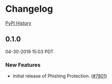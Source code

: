 # Changelog

[PyPI History][1]

[1]: https://pypi.org/project/google-cloud-phishingprotection/#history

## 0.1.0

04-30-2019 15:03 PDT

### New Features
- Initial release of Phishing Protection. ([#7801](https://github.com/googleapis/google-cloud-python/pull/7801))

